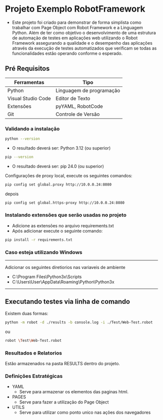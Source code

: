 # Projeto Exemplo RobotFramework

- Este projeto foi criado para demonstrar de forma simplista como trabalhar com Page Object com Robot Framework e a Linguagem Python.
Além de ter como objetivo o desenvolvimento de uma estrutura de automação de testes em aplicações web utilizando o Robot Framework assegurando a qualidade e o desempenho das aplicações através da execução de testes automatizados que verificam se todas as funcionalidades estão operando conforme o esperado.


## Pré Requisitos

Ferramentas         |Tipo                       |
------              |-----                      |
Python              |Linguagem de programação   |
Visual Studio Code  |Editor de Texto            |
Extensões           |pyYAML, RobotCode          |
Git                 |Controle de Versão         |

### Validando a instalação

```bash
python --version
```
- O resultado deverá ser: Python 3.12 (ou superior)

```bash
pip --version
```
- O resultado deverá ser: pip 24.0 (ou superior)

Configurações de proxy local, execute os seguintes comandos:

```bash
pip config set global.proxy http://10.0.0.24:8080
```
depois
```bash
pip config set global.https-proxy http://10.0.0.24:8080
```

### Instalando extensões que serão usadas no projeto

- Adicione as extensões no arquivo requirements.txt 
- Após adicionar execute o seguinte comando:
```bash
pip install -r requirements.txt
```

### Caso esteja utilizando Windows 
---
Adicionar os seguintes diretiorios nas variaveis de ambiente
- C:\Program Files\Python3x\Scripts
- C:\Users\User\AppData\Roaming\Python\Python3x
---

## Executando testes via linha de comando
Existem duas formas:

```bash
python -m robot -d ./results -b console.log -i ./Test/Web-Test.robot
```
ou 

```bash
robot \Test\Web-Test.robot
```

### Resultados e Relatorios 

Estão armazenados na pasta RESULTS dentro do projeto.

### Definições Estratégicas

- YAML
    * Serve para armazenar os elementos das paginas html. 
- PAGES
    * Serve para fazer a utilização do Page Object
- UTILS
    * Serve para utilizar como ponto unico nas ações dos navegadores
